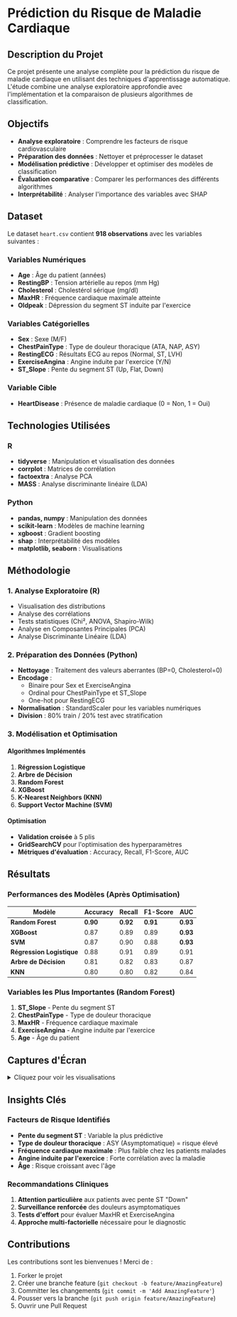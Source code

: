 #  Prédiction du Risque de Maladie Cardiaque



##  Description du Projet

Ce projet présente une analyse complète pour la prédiction du risque de maladie cardiaque en utilisant des techniques d'apprentissage automatique. L'étude combine une analyse exploratoire approfondie avec l'implémentation et la comparaison de plusieurs algorithmes de classification.

##  Objectifs

- **Analyse exploratoire** : Comprendre les facteurs de risque cardiovasculaire
- **Préparation des données** : Nettoyer et préprocesser le dataset
- **Modélisation prédictive** : Développer et optimiser des modèles de classification
- **Évaluation comparative** : Comparer les performances des différents algorithmes
- **Interprétabilité** : Analyser l'importance des variables avec SHAP

##  Dataset

Le dataset `heart.csv` contient **918 observations** avec les variables suivantes :

### Variables Numériques
- **Age** : Âge du patient (années)
- **RestingBP** : Tension artérielle au repos (mm Hg)
- **Cholesterol** : Cholestérol sérique (mg/dl)
- **MaxHR** : Fréquence cardiaque maximale atteinte
- **Oldpeak** : Dépression du segment ST induite par l'exercice

### Variables Catégorielles
- **Sex** : Sexe (M/F)
- **ChestPainType** : Type de douleur thoracique (ATA, NAP, ASY)
- **RestingECG** : Résultats ECG au repos (Normal, ST, LVH)
- **ExerciseAngina** : Angine induite par l'exercice (Y/N)
- **ST_Slope** : Pente du segment ST (Up, Flat, Down)

### Variable Cible
- **HeartDisease** : Présence de maladie cardiaque (0 = Non, 1 = Oui)

##  Technologies Utilisées

### R
- **tidyverse** : Manipulation et visualisation des données
- **corrplot** : Matrices de corrélation
- **factoextra** : Analyse PCA
- **MASS** : Analyse discriminante linéaire (LDA)

### Python
- **pandas, numpy** : Manipulation des données
- **scikit-learn** : Modèles de machine learning
- **xgboost** : Gradient boosting
- **shap** : Interprétabilité des modèles
- **matplotlib, seaborn** : Visualisations



##  Méthodologie

### 1. **Analyse Exploratoire (R)**
- Visualisation des distributions
- Analyse des corrélations
- Tests statistiques (Chi², ANOVA, Shapiro-Wilk)
- Analyse en Composantes Principales (PCA)
- Analyse Discriminante Linéaire (LDA)

### 2. **Préparation des Données (Python)**
- **Nettoyage** : Traitement des valeurs aberrantes (BP=0, Cholesterol=0)
- **Encodage** : 
  - Binaire pour Sex et ExerciseAngina
  - Ordinal pour ChestPainType et ST_Slope
  - One-hot pour RestingECG
- **Normalisation** : StandardScaler pour les variables numériques
- **Division** : 80% train / 20% test avec stratification

### 3. **Modélisation et Optimisation**

#### Algorithmes Implémentés
1. **Régression Logistique**
2. **Arbre de Décision**
3. **Random Forest**
4. **XGBoost**
5. **K-Nearest Neighbors (KNN)**
6. **Support Vector Machine (SVM)**

#### Optimisation
- **Validation croisée** à 5 plis
- **GridSearchCV** pour l'optimisation des hyperparamètres
- **Métriques d'évaluation** : Accuracy, Recall, F1-Score, AUC

##  Résultats

### Performances des Modèles (Après Optimisation)

| Modèle | Accuracy | Recall | F1-Score | AUC |
|--------|----------|--------|----------|-----|
| **Random Forest** | **0.90** | **0.92** | **0.91** | **0.93** |
| **XGBoost** | 0.87 | 0.89 | 0.89 | **0.93** |
| **SVM** | 0.87 | 0.90 | 0.88 | **0.93** |
| **Régression Logistique** | 0.88 | 0.91 | 0.89 | 0.91 |
| **Arbre de Décision** | 0.81 | 0.82 | 0.83 | 0.87 |
| **KNN** | 0.80 | 0.80 | 0.82 | 0.84 |

### Variables les Plus Importantes (Random Forest)
1. **ST_Slope** - Pente du segment ST
2. **ChestPainType** - Type de douleur thoracique
3. **MaxHR** - Fréquence cardiaque maximale
4. **ExerciseAngina** - Angine induite par l'exercice
5. **Age** - Âge du patient

##  Captures d'Écran

<details>
<summary> Cliquez pour voir les visualisations</summary>


<p align="center">
  <img src="https://github.com/eyanaouel/HeartAttackRiskPrediction/blob/12826e3329367aa72aaca755ccf8118e3d6a765c/Screenshot%202025-09-28%20135325.png" alt="ROC Curves of All Models" width="600">
  <br>
  <em>ROC Curves of All Models</em>
</p>

<p align="center">
  <img src="https://github.com/eyanaouel/HeartAttackRiskPrediction/blob/4a170f0ce408f0c409f859897715a9750f2a95c1/Screenshot%202025-09-28%20141003.png" alt="Comparison Table of Performance Metrics" width="600">
  <br>
  <em>Comparison Table of Performance Metrics</em>
</p>

<p align="center">
  <img src="https://github.com/eyanaouel/HeartAttackRiskPrediction/blob/4a170f0ce408f0c409f859897715a9750f2a95c1/Screenshot%202025-09-28%20141239.png" alt="Waterfall of a Patient Belonging to the Target Class" width="600">
  <br>
  <em>Waterfall of a Patient Belonging to the Target Class</em>
</p>

<p align="center">
  <img src="https://github.com/eyanaouel/HeartAttackRiskPrediction/blob/4a170f0ce408f0c409f859897715a9750f2a95c1/Screenshot%202025-09-28%20141301.png" alt="Waterfall of a Patient Not Belonging to the Target Class" width="800">
  <br>
  <em>Waterfall of a Patient Not Belonging to the Target Classs</em>
</p>

<p align="center">
  <img src="https://github.com/eyanaouel/HeartAttackRiskPrediction/blob/4a170f0ce408f0c409f859897715a9750f2a95c1/Screenshot%202025-09-28%20141050.png" alt="Variable Importances via Odds Ratios (Logistic Regression)" width="600">
  <br>
  <em>Variable Importances via Odds Ratios (Logistic Regression)</em>
</p>

<p align="center">
  <img src="results/plots/shap_summary.png" alt="SHAP Summary" width="700">
  <br>
  <em>Analyse SHAP de l'importance des variables</em>
</p>

<p align="center">
  <img src="results/plots/confusion_matrix_rf.png" alt="Confusion Matrix" width="500">
  <br>
  <em>Matrice de confusion du meilleur modèle (Random Forest)</em>
</p>

</details>


##  Insights Clés

### Facteurs de Risque Identifiés
- **Pente du segment ST** : Variable la plus prédictive
- **Type de douleur thoracique** : ASY (Asymptomatique) = risque élevé
- **Fréquence cardiaque maximale** : Plus faible chez les patients malades
- **Angine induite par l'exercice** : Forte corrélation avec la maladie
- **Âge** : Risque croissant avec l'âge

### Recommandations Cliniques
1. **Attention particulière** aux patients avec pente ST "Down"
2. **Surveillance renforcée** des douleurs asymptomatiques
3. **Tests d'effort** pour évaluer MaxHR et ExerciseAngina
4. **Approche multi-factorielle** nécessaire pour le diagnostic

##  Contributions

Les contributions sont les bienvenues ! Merci de :
1. Forker le projet
2. Créer une branche feature (`git checkout -b feature/AmazingFeature`)
3. Committer les changements (`git commit -m 'Add AmazingFeature'`)
4. Pousser vers la branche (`git push origin feature/AmazingFeature`)
5. Ouvrir une Pull Request



